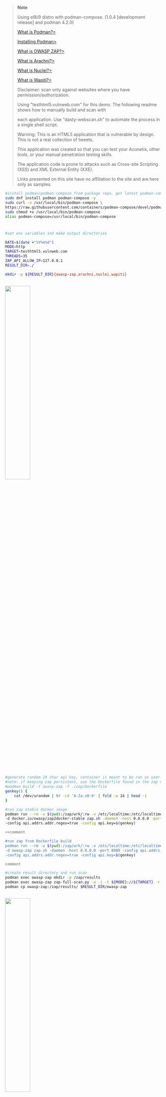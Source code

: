 #

> **Note**
>
> Using el8/9 distro with podman-compose. (1.0.4 [development release] and podman 4.2.0)
>
> [What is Podman?>](https://www.redhat.com/en/topics/containers/what-is-podman)
>
> [Installing Podman>](https://podman.io/getting-started/installation)
>
> [What is OWASP ZAP?>](https://www.zaproxy.org/)
>
> [What is Arachni?>](https://www.arachni-scanner.com/)
>
> [What is Nuclei?>](https://projectdiscovery.io/)
>
> [What is Wapiti?>](https://wapiti-scanner.github.io/)
>
>   Disclaimer: scan only against websites where you have permission/authorization.
>
>   Using "testhtml5.vulnweb.com" for this demo.  The following readme shows how to manually build and scan with 
>
>   each application.  Use "dasty-webscan.sh" to automate the process in a single shell script.
>
>   Warning: This is an HTML5 application that is vulnerable by design. This is not a real collection of tweets. 
>
>   This application was created so that you can test your Acunetix, other tools, or your manual penetration testing skills. 
>
>   The application code is prone to attacks such as Cross-site Scripting (XSS) and XML External Entity (XXE). 
>
>   Links presented on this site have no affiliation to the site and are here only as samples.

```sh
#install podman/podman-compose from package repo, get latest podman-compose
sudo dnf install podman podman-compose -y
sudo curl -o /usr/local/bin/podman-compose \
https://raw.githubusercontent.com/containers/podman-compose/devel/podman_compose.py
sudo chmod +x /usr/local/bin/podman-compose
alias podman-compose=/usr/local/bin/podman-compose
```

#

```sh
#set env variables and make output directories

DATE=$(date +"%Y%m%d")
MODE=http
TARGET=testhtml5.vulnweb.com
THREADS=35
ZAP_API_ALLOW_IP=127.0.0.1
RESULT_DIR=./

mkdir -p ${RESULT_DIR}{owasp-zap,arachni,nuclei,wapiti}
```

## <img src="https://res.cloudinary.com/practicaldev/image/fetch/s--r24tUVpQ--/c_imagga_scale,f_auto,fl_progressive,h_900,q_auto,w_1600/https://dev-to-uploads.s3.amazonaws.com/i/8uadzrkmk3n3tige1kgx.png" width=40% height=40%>

```sh
#generate random 24 char api key, container is meant to be ran as user zap, run a scan, and then deleted.  
#note: if keeping zap persistent, use the Dockerfile found in the zap directory, builds and updates packages.
#podman build -t owasp-zap -f ./zap/Dockerfile
genkey() {
    cat /dev/urandom | tr -cd 'A-Za-z0-9' | fold -w 24 | head -1
}

#run zap stable docker image
podman run --rm -v $(pwd):/zap/wrk/:rw -v /etc/localtime:/etc/localtime:ro -u zap -p 8080:8080 -it --name owasp-zap \
-d docker.io/owasp/zap2docker-stable zap.sh -daemon -host 0.0.0.0 -port 8080 -config api.addrs.addr.name=$ZAP_API_ALLOW_IP \
-config api.addrs.addr.regex=true -config api.key=$(genkey)

<<comment

#run zap from Dockerfile build
podman run --rm -v $(pwd):/zap/wrk/:rw -v /etc/localtime:/etc/localtime:ro -u zap -p 8080:8080 -it --name owasp-zap \
-d owasp-zap zap.sh -daemon -host 0.0.0.0 -port 8080 -config api.addrs.addr.name=$ZAP_API_ALLOW_IP \
-config api.addrs.addr.regex=true -config api.key=$(genkey)

comment

#create result directory and run scan
podman exec owasp-zap mkdir -p /zap/results
podman exec owasp-zap zap-full-scan.py -a -j -t ${MODE}://${TARGET} -r /zap/results/zap-report-${MODE}-${TARGET}-${DATE}.html
podman cp owasp-zap:/zap/results/ $RESULT_DIR/owasp-zap
```

## <img src="https://www.arachni-scanner.com/wp-content/uploads/2013/03/arachni-web-logo.png" width=40% height=40%>

```sh
tee $RESULT_DIR/arachni/Dockerfile<<EOF
FROM docker.io/debian:stable
ENV DEBIAN_FRONTEND=noninteractive \
    LANG=en_US.UTF-8
RUN apt-get update -y && apt-get install build-essential \
    libcurl4 libcurl4-openssl-dev ruby ruby-dev \
    wget ca-certificates chromium -y \
    && apt-get clean -yq \
    && apt-get autoremove -yq \
    && wget -qO- https://github.com/Arachni/arachni/releases/download/v1.6.1.3/arachni-1.6.1.3-0.6.1.1-linux-x86_64.tar.gz \
    | tar zx && mv /arachni-1.6.1.3-0.6.1.1 /opt/arachni
RUN groupadd -r arachni && useradd -r -g arachni arachni \
    && chown -R arachni:arachni /opt/arachni
USER arachni
EOF

#build arachni
podman build -t arachni -f $RESULT_DIR/arachni/Dockerfile
podman run --rm -v /etc/localtime:/etc/localtime:ro -it --name arachni -d arachni

#execute scan
podman exec arachni mkdir -p /opt/arachni/results/arachni_${MODE}_scan_${DATE}/
podman exec arachni /opt/arachni/bin/arachni --output-verbose --scope-include-subdomains \
--report-save-path=/opt/arachni/results/arachni_${MODE}_scan_${DATE}/arachni_${MODE}_${TARGET}.afr \
--output-only-positives ${MODE}://$TARGET

#generate html report from afr
podman exec arachni /opt/arachni/bin/arachni_reporter \
/opt/arachni/results/arachni_${MODE}_scan_${DATE}/arachni_${MODE}_${TARGET}.afr \
--report=html:outfile=/opt/arachni/results/arachni_${MODE}_scan_${DATE}/arachni_${MODE}_${TARGET}_${DATE}.html.zip

#get results
podman cp arachni:/opt/arachni/results/ $RESULT_DIR/arachni
```

## <img src="https://1.bp.blogspot.com/-IywUo6ng-aA/Xqhh_Py83DI/AAAAAAAAGHA/xbkI1KWpuB0VnRyvdSoRWHM8tOEX0iD6QCLcBGAsYHQ/s1600/nuclei.png" width=20% height=20%>

```sh
tee $RESULT_DIR/nuclei/Dockerfile<<EOF
FROM docker.io/golang:1.19.4-alpine as build-env
RUN apk add build-base
RUN go install -v github.com/projectdiscovery/nuclei/v2/cmd/nuclei@latest
FROM docker.io/alpine:3.17.0
RUN apk add --no-cache bind-tools ca-certificates chromium
COPY --from=build-env /go/bin/nuclei /usr/local/bin/nuclei
EOF

#build Nuclei
podman build -t nuclei -f $RESULT_DIR/nuclei/Dockerfile
podman run --rm -v /etc/localtime:/etc/localtime:ro -it --name nuclei -d nuclei

#update templates
podman exec nuclei nuclei -ut
podman exec nuclei mkdir -p /results

#execute scan
podman exec nuclei nuclei -c $THREADS -ni -u ${MODE}://${TARGET} -o /results/nuclei-${MODE}-${TARGET}-${DATE}.log
podman cp nuclei:/results $RESULT_DIR/nuclei
```

## <img src="https://wapiti-scanner.github.io/wapiti_400.png" width=20% height=20%>

```sh
tee $RESULT_DIR/wapiti/Dockerfile<<EOF
FROM docker.io/debian:bullseye-slim as build
ENV DEBIAN_FRONTEND=noninteractive \
  LANG=en_US.UTF-8
WORKDIR /usr/src/app/
RUN apt-get update \
  && apt-get install python3 python3-pip python3-setuptools ca-certificates wget unzip -y \
  && apt-get clean -yq \
  && apt-get autoremove -yq \
  && rm -rf /var/lib/apt/lists/* /tmp/* /var/tmp/* \
  && truncate -s 0 /var/log/*log \
  && wget https://github.com/wapiti-scanner/wapiti/archive/refs/heads/master.zip && unzip master.zip \
  && mv ./wapiti-master/* ./
RUN python3 setup.py install
FROM debian:bullseye-slim
ENV DEBIAN_FRONTEND=noninteractive \
  LANG=en_US.UTF-8 \
  PYTHONDONTWRITEBYTECODE=1
RUN apt-get update \
  && apt-get install python3 python3-setuptools -y \
  && apt-get clean -yq \
  && apt-get autoremove -yq \
  && rm -rf /var/lib/apt/lists/* /tmp/* /var/tmp/* \
  && truncate -s 0 /var/log/*log
COPY --from=build /usr/local/lib/python3.9/dist-packages/ /usr/local/lib/python3.9/dist-packages/
COPY --from=build /usr/local/bin/wapiti /usr/local/bin/wapiti-getcookie /usr/local/bin/
EOF

#build Wapiti
podman build -t wapiti -f $RESULT_DIR/wapiti/Dockerfile
podman run --rm -v /etc/localtime:/etc/localtime:ro -it --name wapiti -d wapiti

#update and execute scan
podman exec wapiti wapiti --update
podman exec wapiti wapiti -v2 -u ${MODE}://${TARGET}

#get report
podman cp wapiti:/root/.wapiti/generated_report $RESULT_DIR/wapiti
```

```sh
#cleanup
podman system reset -f
sudo dnf remove podman podman-compose -y
sudo rm -f /usr/local/bin/podman-compose
```

To-do's:

generate ansible playbooks

generate k8s services
